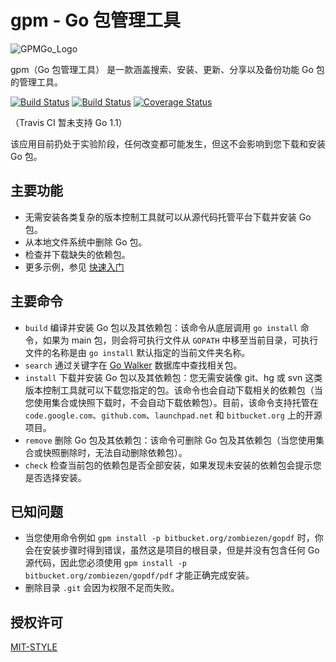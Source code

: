 gpm - Go 包管理工具
===

![GPMGo_Logo](https://raw.github.com/GPMGo/gpm-site/master/static/img/gpmgo2.png?raw=true)

gpm（Go 包管理工具） 是一款涵盖搜索、安装、更新、分享以及备份功能 Go 包的管理工具。

[![Build Status](https://travis-ci.org/GPMGo/gpm.png)](https://travis-ci.org/GPMGo/gpm) [![Build Status](https://drone.io/github.com/GPMGo/gpm/status.png)](https://drone.io/github.com/GPMGo/gpm/latest) [![Coverage Status](https://coveralls.io/repos/GPMGo/gpm/badge.png)](https://coveralls.io/r/GPMGo/gpm)

（Travis CI 暂未支持 Go 1.1）

该应用目前扔处于实验阶段，任何改变都可能发生，但这不会影响到您下载和安装 Go 包。

## 主要功能

- 无需安装各类复杂的版本控制工具就可以从源代码托管平台下载并安装 Go 包。
- 从本地文件系统中删除 Go 包。
- 检查并下载缺失的依赖包。
- 更多示例，参见 [快速入门](docs/Quick_Start_ZH.md)

## 主要命令

- `build` 编译并安装 Go 包以及其依赖包：该命令从底层调用 `go install` 命令，如果为 main 包，则会将可执行文件从 `GOPATH` 中移至当前目录，可执行文件的名称是由 `go install` 默认指定的当前文件夹名称。 
- `search` 通过关键字在 [Go Walker](http://gowalker.org) 数据库中查找相关包。
- `install` 下载并安装 Go 包以及其依赖包：您无需安装像 git、hg 或 svn 这类版本控制工具就可以下载您指定的包。该命令也会自动下载相关的依赖包（当您使用集合或快照下载时，不会自动下载依赖包）。目前，该命令支持托管在 `code.google.com`、`github.com`、`launchpad.net` 和 `bitbucket.org` 上的开源项目。 
- `remove` 删除 Go 包及其依赖包：该命令可删除 Go 包及其依赖包（当您使用集合或快照删除时，无法自动删除依赖包）。
- `check` 检查当前包的依赖包是否全部安装，如果发现未安装的依赖包会提示您是否选择安装。

## 已知问题

- 当您使用命令例如 `gpm install -p bitbucket.org/zombiezen/gopdf` 时，你会在安装步骤时得到错误，虽然这是项目的根目录，但是并没有包含任何 Go 源代码，因此您必须使用 `gpm install -p bitbucket.org/zombiezen/gopdf/pdf` 才能正确完成安装。
- 删除目录 `.git` 会因为权限不足而失败。

## 授权许可

[MIT-STYLE](LICENSE)